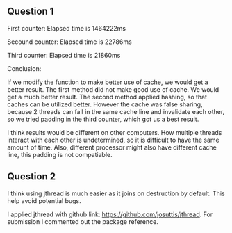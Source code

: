 ## Question 1
First counter:
Elapsed time is 1464222ms

Secound counter:
Elapsed time is 22786ms

Third counter:
Elapsed time is 21860ms


Conclusion:

If we modify the function to make better use of cache, we would get a better result.
The first method did not make good use of cache. We would get a much better result.
The second method applied hashing, so that caches can be utilized better.
However the cache was false sharing, because 2 threads can fall in the same cache line and invalidate each other,
so we tried padding in the third counter, which got us a best result.

I think results would be different on other computers.
How multiple threads interact with each other is undetermined, so it is difficult to have the same amount of time.
Also, different processor might also have different cache line, this padding is not compatiable.


## Question 2
I think using jthread is much easier as it joins on destruction by default. This help avoid potential bugs.

I applied jthread with github link: https://github.com/josuttis/jthread. For submission I commented out the package reference.



